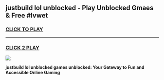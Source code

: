
## justbuild lol unblocked - Play Unblocked Gmaes & Free #lvwet
<h3>
<a href="https://news.freeplayer.one?title=justbuild_lol_unblocked&ref=24F">CLICK TO PLAY</a></h3>
<hr>

<h3>
<a href="https://news.freeplayer.one?title=justbuild_lol_unblocked&ref=24F">CLICK 2 PLAY</a>
  
</h3>

<a href="https://news.freeplayer.one?title=justbuild_lol_unblocked&ref=24F/"><img src="https://clearcache.store/games.png"></a>


**justbuild lol unblocked games unblocked: Your Gateway to Fun and Accessible Online Gaming**
